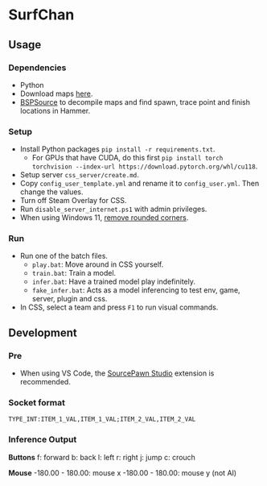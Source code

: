 # SurfChan

## Usage
### Dependencies
- Python
- Download maps [here](https://github.com/OuiSURF/Surf_Maps).
- [BSPSource](https://github.com/ata4/bspsrc/releases) to decompile maps and find spawn, trace point and finish locations in Hammer.

### Setup
- Install Python packages `pip install -r requirements.txt`.
    - For GPUs that have CUDA, do this first `pip install torch torchvision --index-url https://download.pytorch.org/whl/cu118`.
- Setup server `css_server/create.md`.
- Copy `config_user_template.yml` and rename it to `config_user.yml`. Then change the values.
- Turn off Steam Overlay for CSS.
- Run `disable_server_internet.ps1` with admin privileges.
- When using Windows 11, [remove rounded corners](https://github.com/valinet/Win11DisableRoundedCorners/releases).

### Run
- Run one of the batch files.
    - `play.bat`: Move around in CSS yourself.
    - `train.bat`: Train a model.
    - `infer.bat`: Have a trained model play indefinitely.
    - `fake_infer.bat`: Acts as a model inferencing to test env, game, server, plugin and css.
- In CSS, select a team and press `F1` to run visual commands.

## Development
### Pre
- When using VS Code, the [SourcePawn Studio](https://marketplace.visualstudio.com/items?itemName=Sarrus.sourcepawn-vscode) extension is recommended.

### Socket format
`TYPE_INT:ITEM_1_VAL,ITEM_1_VAL;ITEM_2_VAL,ITEM_2_VAL`

### Inference Output
**Buttons**
f: forward
b: back
l: left
r: right
j: jump
c: crouch

**Mouse**
-180.00 - 180.00: mouse x
-180.00 - 180.00: mouse y (not AI)
